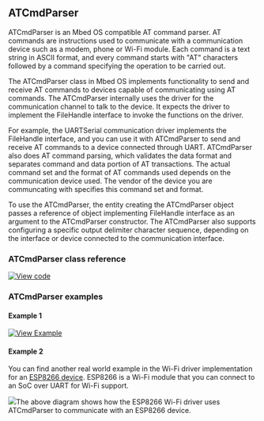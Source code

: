 ## ATCmdParser

ATCmdParser is an Mbed OS compatible AT command parser. AT commands are instructions used to communicate with a communication device such as a modem, phone or Wi-Fi module. Each command is a text string in ASCII format, and every command starts with "AT" characters followed by a command specifying the operation to be carried out.

The ATCmdParser class in Mbed OS implements functionality to send and receive AT commands to devices capable of communicating using AT commands. The ATCmdParser internally uses the driver for the communication channel to talk to the device. It expects the driver to implement the FileHandle interface to invoke the functions on the driver.

For example, the UARTSerial communication driver implements the FileHandle interface, and you can use it with ATCmdParser to send and receive AT commands to a device connected through UART. ATCmdParser also does AT command parsing, which validates the data format and separates command and data portion of AT transactions. The actual command set and the format of AT commands used depends on the communication device used. The vendor of the device you are communcating with specifies this command set and format.

To use the ATCmdParser, the entity creating the ATCmdParser object passes a reference of object implementing FileHandle interface as an argument to the ATCmdParser constructor. The ATCmdParser also supports configuring a specific output delimiter character sequence, depending on the interface or device connected to the communication interface.

### ATCmdParser class reference

[![View code](https://www.mbed.com/embed/?type=library)](http://os.mbed.com/docs/v5.7/mbed-os-api-doxy/classmbed_1_1_a_t_cmd_parser.html)

### ATCmdParser examples

#### Example 1

[![View Example](https://www.mbed.com/embed/?url=https://github.com/ARMmbed/mbed-os-example-atcmdparser)](https://github.com/ARMmbed/mbed-os-example-atcmdparser/blob/master/main.cpp)

#### Example 2

You can find another real world example in the Wi-Fi driver implementation for an [ESP8266 device](https://github.com/ARMmbed/esp8266-driver). ESP8266 is a Wi-Fi module that you can connect to an SoC over UART for Wi-Fi support.

<span class="images">![](https://s3-us-west-2.amazonaws.com/mbed-os-docs-images/atcmdparser_esp8266.png)<span>The above diagram shows how the ESP8266 Wi-Fi driver uses ATCmdParser to communicate with an ESP8266 device.</span></span>
